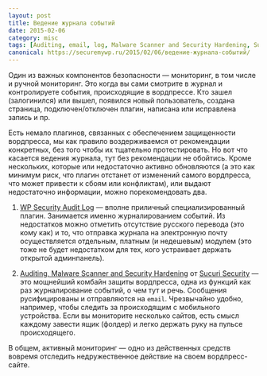 ```yaml
---
layout: post
title: Ведение журнала событий
date: 2015-02-06
category: misc
tags: [Auditing, email, log, Malware Scanner and Security Hardening, Sucuri Security, sucuri.net, WP Security Audit Log, журнал, мониторинг]
canonical: https://securemywp.ru/2015/02/06/ведение-журнала-событий/
---
```


Один из важных компонентов безопасности — мониторинг, в том числе и ручной мониторинг. Это когда вы сами смотрите в журнал и контролируете события, происходящие в вордпрессе. Кто зашел (залогинился) или вышел, появился новый пользователь, создана страница, подключен/отключен плагин, написана или исправлена запись и пр.

Есть немало плагинов, связанных с обеспечением защищенности вордпресса, мы как правило воздерживаемся от рекомендации конкретных, без того чтобы их тщательно протестировать. Но вот что касается ведения журнала, тут без рекомендации не обойтись. Кроме нескольких, которые или недостаточно активно обновляются (а это как минимум риск, что плагин отстанет от изменений самого вордпресса, что может привести к сбоям или конфликтам), или выдают недостаточно информации, можно порекомендовать два.

1. [WP Security Audit Log](https://wordpress.org/plugins/wp-security-audit-log/) — вполне приличный специализированный плагин. Занимается именно журналированием событий. Из недостатков можно отметить отсутствие русского перевода (это кому как) и то, что отправка журнала на электронную почту осуществляется отдельным, платным (и недешевым) модулем (это тоже не будет недостатком для тех, кого устраивает держать открытой админпанель).

2. [Auditing, Malware Scanner and Security Hardening](https://wordpress.org/plugins/sucuri-scanner/) от [Sucuri Security](https://sucuri.net/) — это мощнейший комбайн защиты вордпресса, одна из функций как раз журналирование событий, о чем тут и речь. Сообщения русифицированы и отправляются на `email`. Чрезвычайно удобно, например, чтобы следить за происходящим с мобильного устройства. Если вы мониторите несколько сайтов, есть смысл каждому завести ящик (фолдер) и легко держать руку на пульсе происходящего.

В общем, активный мониторинг — одно из действенных средств вовремя отследить недружественное действие на своем вордпресс-сайте.
